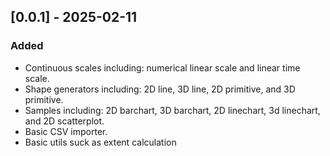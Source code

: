 ## [0.0.1] - 2025-02-11

### Added

- Continuous scales including: numerical linear scale and linear time
  scale.
- Shape generators including: 2D line, 3D line, 2D primitive, and 3D primitive.
- Samples including: 2D barchart, 3D barchart, 2D linechart, 3d linechart,
  and 2D scatterplot.
- Basic CSV importer.
- Basic utils suck as extent calculation